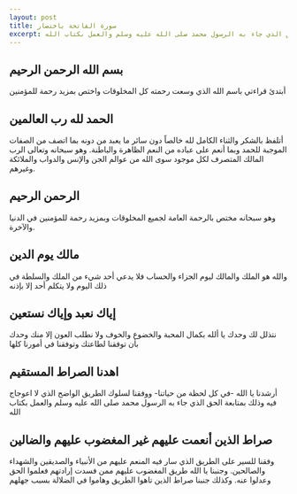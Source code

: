 ```yaml
---
layout: post
title: سورة الفاتحة باختصار
excerpt: أرشدنا يا الله -في كل لحظة من حياتنا- ووفقنا لسلوك الطريق الواضح الذي لا اعوجاج فيه وذلك بمتابعة الحق الذي جاء به الرسول محمد صلى الله عليه وسلم والعمل بكتاب الله
---
```


## بسم الله الرحمن الرحيم

أبتدئ قراءتي باسم الله الذي وسعت رحمته كل المخلوقات واختص بمزيد رحمة للمؤمنين 

## الحمد لله رب العالمين
أتلفظ بالشكر والثناء الكامل لله خالصاً دون سائر ما يعبد من دونه بما اتصف من الصفات الموجبة للحمد وبما أنعم على عباده من النعم الظاهرة والباطنة. وهو سبحانه وتعالى الرب المالك المتصرف لكل موجود سوى الله من عوالم الجن والإنس والدواب والملائكة وغيرهم. 

## الرحمن الرحيم
وهو سبحانه مختص بالرحمة العامة لجميع المخلوقات وبمزيد رحمة للمؤمنين في الدنيا والآخرة. 

## مالك يوم الدين
والله هو الملك والمالك ليوم الجزاء والحساب فلا يدعي أحد شيء من الملك والسلطة في ذلك اليوم ولا يتكلم أحد إلا بإذنه

## إياك نعبد وإياك نستعين
نتذلل لك وحدك يا ألله بكمال المحبة والخضوع والخوف ولا نطلب العون إلا منك وحدك بأن توفقنا لطاعتك وتوفقنا في أمورنا كلها

## اهدنا الصراط المستقيم
أرشدنا يا الله -في كل لحظة من حياتنا- ووفقنا لسلوك الطريق الواضح الذي لا اعوجاج فيه وذلك بمتابعة الحق الذي جاء به الرسول محمد صلى الله عليه وسلم والعمل بكتاب الله

## صراط الذين أنعمت عليهم غير المغضوب عليهم والضالين
وفقنا للسير على الطريق الذي سار فيه المنعم عليهم من الأنبياء والصديقين والشهداء والصالحين. وجنبنا يا الله طريق المغضوب عليهم ممن فسدت إرادتهم فعلموا الحق وعدلوا عنه. وكذلك جنبنا صراط الذين تاهوا الطريق وهاموا في الضلالة بسبب جهلهم

